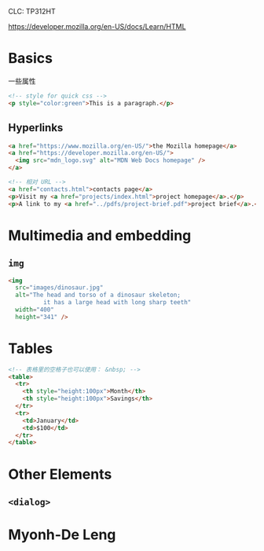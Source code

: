CLC: TP312HT

https://developer.mozilla.org/en-US/docs/Learn/HTML

# Basics

一些属性

```html
<!-- style for quick css -->
<p style="color:green">This is a paragraph.</p>
```

## Hyperlinks

```html
<a href="https://www.mozilla.org/en-US/">the Mozilla homepage</a>
<a href="https://developer.mozilla.org/en-US/">
  <img src="mdn_logo.svg" alt="MDN Web Docs homepage" />
</a>

<!-- 相对 URL -->
<a href="contacts.html">contacts page</a>
<p>Visit my <a href="projects/index.html">project homepage</a>.</p>
<p>A link to my <a href="../pdfs/project-brief.pdf">project brief</a>.</p>
```

# Multimedia and embedding

## `img`

```html
<img
  src="images/dinosaur.jpg"
  alt="The head and torso of a dinosaur skeleton;
          it has a large head with long sharp teeth"
  width="400"
  height="341" />
```

# Tables

```html
<!-- 表格里的空格子也可以使用： &nbsp; -->
<table>
  <tr>
    <th style="height:100px">Month</th>
    <th style="height:100px">Savings</th>
  </tr>
  <tr>
    <td>January</td>
    <td>$100</td>
  </tr>
</table>
```

# Other Elements

## `<dialog>`

# Myonh-De Leng